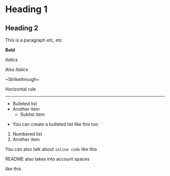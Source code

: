 # Heading 1
## Heading 2

This is a paragraph etc, etc

**Bold**

_Italics_

*Also Italics*

~Strikethrough~

Horizontal rule

---

- Bulleted list
- Another item
  - Sublist item

* You can create a bulleted list like this too

1. Numbered list
2. Another item

You can also talk about `inline code` like this

README also takes into account spaces



like this
